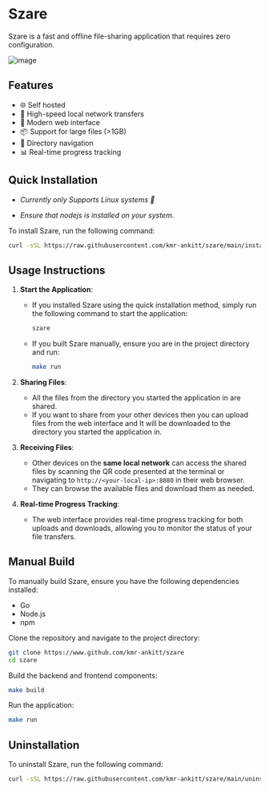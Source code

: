 # Szare

Szare is a fast and offline file-sharing application that requires zero configuration.


![image](https://github.com/user-attachments/assets/4fafcacf-ebe7-42d4-815f-65a2622fb326)


## Features

- 🌐 Self hosted
- 🚀 High-speed local network transfers
- 📱 Modern web interface
- 📦 Support for large files (>1GB)
- 📂 Directory navigation
- 📊 Real-time progress tracking

## Quick Installation

- _Currently only Supports Linux systems 🐧_

- _Ensure that nodejs is installed on your system._

To install Szare, run the following command:

```bash
curl -sSL https://raw.githubusercontent.com/kmr-ankitt/szare/main/install.sh | bash
```
## Usage Instructions

1. **Start the Application**:
   - If you installed Szare using the quick installation method, simply run the following command to start the application:
     ```bash
     szare
     ```
   - If you built Szare manually, ensure you are in the project directory and run:
     ```bash
     make run
     ```
2. **Sharing Files**:
    - All the files from the directory you started the application in are shared.
    - If you want to share from your other devices then you can upload files from the web interface and It will be downloaded to the directory you started the application in.

3. **Receiving Files**:
   - Other devices on the **same local network** can access the shared files by scanning the QR code presented at the terminal or navigating to `http://<your-local-ip>:8080` in their web browser.
   - They can browse the available files and download them as needed.

4. **Real-time Progress Tracking**:
   - The web interface provides real-time progress tracking for both uploads and downloads, allowing you to monitor the status of your file transfers.

## Manual Build

To manually build Szare, ensure you have the following dependencies installed:
  - Go
  - Node.js
  - npm

Clone the repository and navigate to the project directory:

```bash
git clone https://www.github.com/kmr-ankitt/szare
cd szare
```

Build the backend and frontend components:

```bash
make build
```

Run the application:

```bash
make run
```

## Uninstallation

To uninstall Szare, run the following command:

```bash
curl -sSL https://raw.githubusercontent.com/kmr-ankitt/szare/main/uninstall.sh | bash
```
